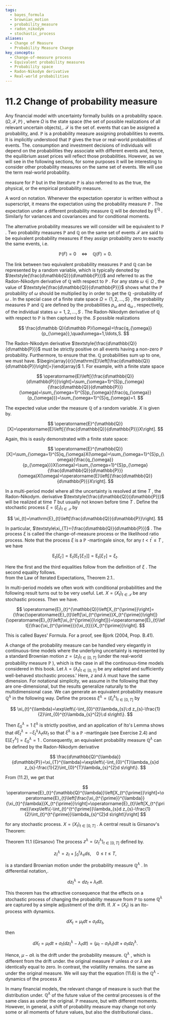 ```yaml
---
tags:
  - bayes_formula
  - brownian_motion
  - probability_measure
  - radon_nikodym
  - stochastic_process
aliases:
  - Change of Measure
  - Probability Measure Change
key_concepts:
  - Change-of-measure process
  - Equivalent probability measures
  - Probability space
  - Radon-Nikodym derivative
  - Real-world probabilities
---
```


# 11.2 Change of probability measure  

Any financial model with uncertainty formally builds on a probability space. $\left(\Omega,\mathcal{F},\mathbb{P}\right)$ , where $\Omega$ is the state space (the set of possible realizations of all relevant uncertain objects),. $\mathcal{F}$ is the set of. events that can be assigned a probability, and. $\mathbb{P}$ is a probability measure assigning probabilities to events. It is implicitly understood that $\mathbb{P}$ gives the true or real-world probabilities of events. The. consumption and investment decisions of individuals will depend on the probabilities they associate with different events and, hence, the equilibrium asset prices will reflect those probabilities. However, as we will see in the following sections, for some purposes it will be interesting to consider other probability measures on the same set of events. We will use the term real-world probability.  

measure for $\mathbb{P}$ but in the literature $\mathbb{P}$ is also referred to as the true, the physical, or the empirical probability measure.  

A word on notation. Whenever the expectation operator is written without a superscript, it means the expectation using the probability measure $\mathbb{P}$ . The expectation under a different probability measure $\mathbb{Q}$ will be denoted by $\mathrm{E}^{\mathbb{Q}}$ . Similarly for variances and covariances and for conditional moments.  

The alternative probability measures we will consider will be equivalent to $\mathbb{P}$ . Two probability measures $\mathbb{P}$ and $\mathbb{Q}$ on the same set of events $\mathcal{F}$ are said to be equivalent probability measures if they assign probability zero to exactly the same events, i.e.  

$$
\mathbb{P}(F)=0\quad\Leftrightarrow\quad\mathbb{Q}(F)=0.
$$  

The link between two equivalent probability measures $\mathbb{P}$ and $\mathbb{Q}$ can be represented by a random variable, which is typically denoted by $\textstyle{\frac{d\mathbb{Q}}{d\mathbb{P}}}$ and referred to as the Radon-Nikodym derivative of $\mathbb{Q}$ with respect to $\mathbb{P}$ . For any state $\omega\in\Omega$ , the value of $\textstyle{\frac{d\mathbb{Q}}{d\mathbb{P}}}$ shows what the $\mathbb{P}$ probability of $\omega$ should be multiplied by in order to get the $\mathbb{Q}$ -probability of $\omega$ . In the special case of a finite state space $\Omega=\{1,2,\dots,S\}$ , the probability measures $\mathbb{P}$ and $\mathbb{Q}$ are defined by the probabilities $p_{\omega}$ and $q_{\omega}$ , respectively, of the individual states $\omega=1,2,\ldots,S$ . The Radon-Nikodym derivative of $\mathbb{Q}$ with respect to $\mathbb{P}$ is then captured by the. $S$ possible realizations  

$$
\frac{d\mathbb Q}{d\mathbb P}(\omega)=\frac{q_{\omega}}{p_{\omega}},\quad\omega=1,\ldots,S.
$$  

The Radon-Nikodym derivative $\textstyle{\frac{d\mathbb{Q}}{d\mathbb{P}}}$ must be strictly positive on all events having a non-zero $\mathbb{P}$ probability. Furthermore, to ensure that the. $\mathbb{Q}$ probabilities sum up to one, we must have. $\begin{array}{r}{\mathrm{E}\left[\frac{d\mathbb{Q}}{d\mathbb{P}}\right]=}\end{array}$ 1. For example, with a finite state space  

$$
\operatorname{E}\left[{\frac{d\mathbb{Q}}{d\mathbb{P}}}\right]=\sum_{\omega=1}^{S}p_{\omega}{\frac{d\mathbb{Q}}{d\mathbb{P}}}(\omega)=\sum_{\omega=1}^{S}p_{\omega}{\frac{q_{\omega}}{p_{\omega}}}=\sum_{\omega=1}^{S}q_{\omega}=1.
$$  

The expected value under the measure $\mathbb{Q}$ of a random variable. $X$ is given by.  

$$
\operatorname{E}^{\mathbb{Q}}[X]=\operatorname{E}\left[{\frac{d\mathbb{Q}}{d\mathbb{P}}}X\right].
$$  

Again, this is easily demonstrated with a finite state space:  

$$
\operatorname{E}^{\mathbb{Q}}[X]=\sum_{\omega=1}^{S}q_{\omega}X(\omega)=\sum_{\omega=1}^{S}p_{\omega}{\frac{q_{\omega}}{p_{\omega}}}X(\omega)=\sum_{\omega=1}^{S}p_{\omega}{\frac{d\mathbb{Q}}{d\mathbb{P}}}(\omega)X(\omega)=\operatorname{E}\left[{\frac{d\mathbb{Q}}{d\mathbb{P}}}X\right].
$$  

In a multi-period model where all the uncertainty is resolved at time $T$ , the Radon-Nikodym. derivative $\textstyle{\frac{d\mathbb{Q}}{d\mathbb{P}}}$ will be realized at time $T$ but usually not known before time $T$ . Define the stochastic process $\xi=(\xi_{t})_{t\in\mathcal{T}}$ by  

$$
\xi_{t}=\mathrm{E}_{t}\left[\frac{d\mathbb{Q}}{d\mathbb{P}}\right].
$$  

In particular, $\textstyle\xi_{T}={\frac{d\mathbb{Q}}{d\mathbb{P}}}$ . The process $\xi$ is called the change-of-measure process or the likelihood ratio process. Note that the process $\xi$ is a $\mathbb{P}$ -martingale since, for any $t<t^{\prime}\leq T$ , we have  

$$
\operatorname{E}_{t}\left[\xi_{t^{\prime}}\right]=\operatorname{E}_{t}\left[\operatorname{E}_{t^{\prime}}\left[\xi_{T}\right]\right]=\operatorname{E}_{t}\left[\xi_{T}\right]=\xi_{t}.
$$  

Here the first and the third equalities follow from the definition of $\xi$ . The second equality follows.   
from the Law of Iterated Expectations, Theorem 2.1..  

In multi-period models we often work with conditional probabilities and the following result turns out to be very useful. Let. $X=(X_{t})_{t\in\mathcal{T}}$ be any stochastic process. Then we have.  

$$
\operatorname{E}_{t}^{\mathbb{Q}}\left[X_{t^{\prime}}\right]={\frac{\operatorname{E}_{t}\left[\xi_{t^{\prime}}X_{t^{\prime}}\right]}{\operatorname{E}_{t}\left[\xi_{t^{\prime}}\right]}}=\operatorname{E}_{t}\left[{\frac{\xi_{t^{\prime}}}{\xi_{t}}}X_{t^{\prime}}\right].
$$  

This is called Bayes' Formula. For a proof, see Bjork (2004, Prop. B.41).  

A change of the probability measure can be handled very elegantly in continuous-time models where the underlying uncertainty is represented by a standard Brownian motion $z=(z_{t})_{t\in[0,T]}$ (under the real-world probability measure $\mathbb{P}$ ), which is the case in all the continuous-time models considered in this book. Let $\lambda=(\lambda_{t})_{t\in[0,T]}$ be any adapted and sufficiently well-behaved stochastic process.' Here, $z$ and $\lambda$ must have the same dimension. For notational simplicity, we assume in the following that they are one-dimensional, but the results generalize naturally to the multidimensional case. We can generate an equivalent probability measure $\mathbb{Q}^{\lambda}$ in the following way. Define the process $\xi^{\lambda}=(\xi_{t}^{\lambda})_{t\in[0,T]}$ by  

$$
\xi_{t}^{\lambda}=\exp\left\{-\int_{0}^{t}\lambda_{s}\:d z_{s}-\frac{1}{2}\int_{0}^{t}\lambda_{s}^{2}\:d s\right\}.
$$  

Then $\xi_{0}^{\lambda}=1$ $\xi^{\lambda}$ is strictly positive, and an application of Ito's Lemma shows that $d\xi_{t}^{\lambda}=-\xi_{t}^{\lambda}\lambda_{t}d z_{t}$ so that $\xi^{\lambda}$ is a $\mathbb{P}$ -martingale (see Exercise 2.4) and $\mathrm{E}[\xi_{T}^{\lambda}]=\xi_{0}^{\lambda}=1$ . Consequently, an equivalent probability measure $\mathbb{Q}^{\lambda}$ can be defined by the Radon-Nikodym derivative  

$$
\frac{d\mathbb{Q}^{\lambda}}{d\mathbb{P}}=\xi_{T}^{\lambda}=\exp\left\{-\int_{0}^{T}\lambda_{s}d z_{s}-\frac{1}{2}\int_{0}^{T}\lambda_{s}^{2}d s\right\}.
$$  

From (11.2), we get that  

$$
\operatorname{E}_{t}^{\mathbb{Q}^{\lambda}}\left[X_{t^{\prime}}\right]=\operatorname{E}_{t}\left[\frac{\xi_{t^{\prime}}^{\lambda}}{\xi_{t}^{\lambda}}X_{t^{\prime}}\right]=\operatorname{E}_{t}\left[X_{t^{\prime}}\exp\left\{-\int_{t}^{t^{\prime}}\lambda_{s}d z_{s}-\frac{1}{2}\int_{t}^{t^{\prime}}\lambda_{s}^{2}d s\right\}\right]
$$  

for any stochastic process. $X=(X_{t})_{t\in[0,T]}$ . A central result is Girsanov's Theorem:  

Theorem 11.1 (Girsanov) The process $z^{\lambda}=(z_{t}^{\lambda})_{t\in[0,T]}$ defined by.  

$$
z_{t}^{\lambda}=z_{t}+\int_{0}^{t}\lambda_{s}d s,\quad0\leq t\leq T,
$$  

is a standard Brownian motion under the probability measure $\mathbb{Q}^{\lambda}$ . In differential notation,.  

$$
d z_{t}^{\lambda}=d z_{t}+\lambda_{t}d t.
$$  

This theorem has the attractive consequence that the effects on a stochastic process of changing the probability measure from $\mathbb{P}$ to some $\mathbb{Q}^{\lambda}$ are captured by a simple adjustment of the drift. If. $X=\left(X_{t}\right)$ is an Ito-process with dynamics.  

$$
d X_{t}=\mu_{t}d t+\sigma_{t}d z_{t},
$$  

then  

$$
d X_{t}=\mu_{t}d t+\sigma_{t}\left(d z_{t}^{\lambda}-\lambda_{t}d t\right)=\left(\mu_{t}-\sigma_{t}\lambda_{t}\right)d t+\sigma_{t}d z_{t}^{\lambda}.
$$  

Hence, $\mu-\sigma\lambda$ is the drift under the probability measure. $\mathbb{Q}^{\lambda}$ , which is different from the drift under. the original measure $\mathbb{P}$ unless $\sigma$ or $\lambda$ are identically equal to zero. In contrast, the volatility remains. the same as under the original measure. We will say that the equation (11.6) is the $\mathbb{Q}^{\lambda}$ -dynamics of the process $X$  

In many financial models, the relevant change of measure is such that the distribution under. $\mathbb{Q}^{\lambda}$ of the future value of the central processes is of the same class as under the original. $\mathbb{P}$ measure, but with different moments. However, in general, a shift of probability measure may change not only some or all moments of future values, but also the distributional class..  
